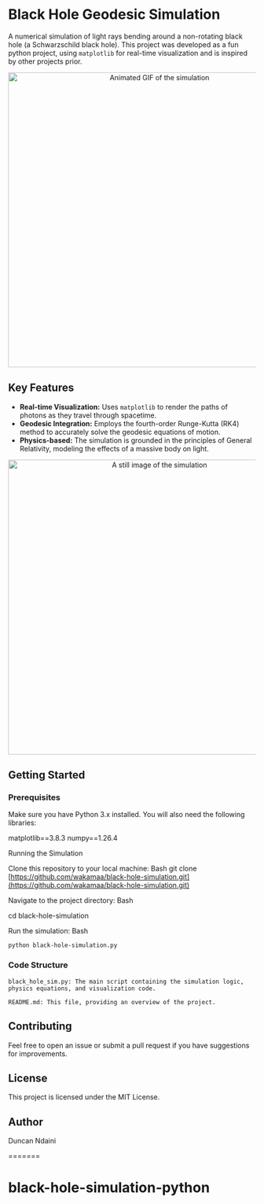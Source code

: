 
# Black Hole Geodesic Simulation

A numerical simulation of light rays bending around a non-rotating black hole (a Schwarzschild black hole). This project was developed as a fun python project, using `matplotlib` for real-time visualization and is inspired by other projects prior.

<div align="center">
  <img src="path/to/your/simulation-gif.gif" alt="Animated GIF of the simulation" width="600" />
</div>

## Key Features

- **Real-time Visualization:** Uses `matplotlib` to render the paths of photons as they travel through spacetime.
- **Geodesic Integration:** Employs the fourth-order Runge-Kutta (RK4) method to accurately solve the geodesic equations of motion.
- **Physics-based:** The simulation is grounded in the principles of General Relativity, modeling the effects of a massive body on light.

<div align="center">
  <img src="path/to/your/simulation-still.png" alt="A still image of the simulation" width="600" />
</div>

## Getting Started

### Prerequisites

Make sure you have Python 3.x installed. You will also need the following libraries:

matplotlib==3.8.3
numpy==1.26.4

Running the Simulation

Clone this repository to your local machine:
Bash
    git clone [https://github.com/wakamaa/black-hole-simulation.git](https://github.com/wakamaa/black-hole-simulation.git)

Navigate to the project directory:
Bash

cd black-hole-simulation

Run the simulation:
Bash

    python black-hole-simulation.py

### Code Structure

    black_hole_sim.py: The main script containing the simulation logic, physics equations, and visualization code.

    README.md: This file, providing an overview of the project.


## Contributing

Feel free to open an issue or submit a pull request if you have suggestions for improvements.

## License

This project is licensed under the MIT License.

## Author

Duncan Ndaini

=======
# black-hole-simulation-python


